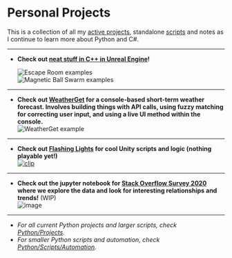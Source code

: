 # Personal Projects
This is a collection of all my [active projects](https://github.com/yayorbitgum/Personal/tree/master/Python/Projects), standalone [scripts](https://github.com/yayorbitgum/Personal/tree/master/Python/Scripts/Automation) and notes as I continue to learn more about Python and C#.

-- --
- **Check out [neat stuff in C++ in Unreal Engine](https://github.com/yayorbitgum/Escape)!**
  
  ![Escape Room examples](https://www.youtube.com/watch?v=ybqikdJpko0)  
  ![Magnetic Ball Swarm examples](https://www.youtube.com/watch?v=UTkpKVV3H1c)
-- --  
- **Check out [WeatherGet](https://github.com/yayorbitgum/Personal/tree/master/Python/Projects/WeatherGet) for a console-based short-term weather forecast. Involves building things with API calls, using fuzzy matching for correcting user input, and using a live UI method within the console.**  
![WeatherGet example](https://i.imgur.com/TXtpYcF.gif)   
  
-- --  
- **Check out [Flashing Lights](https://github.com/yayorbitgum/FlashingLights) for cool Unity scripts and logic (nothing playable yet!)**  
[![clip](https://i.imgur.com/sWWdew1.png)](https://www.youtube.com/watch?v=SYpMdoNOiD0 "Clip")
-- --  
- **Check out the jupyter notebook for [Stack Overflow Survey 2020](https://github.com/yayorbitgum/Personal/tree/master/Python/Projects/SO2020Survey) where we explore the data and look for interesting relationships and trends!** (WIP)  
![image](https://i.imgur.com/evYXaf7.png)  
-- --  
- *For all current Python projects and larger scripts, check [Python/Projects](https://github.com/yayorbitgum/Personal/tree/master/Python/Projects).*  
- *For smaller Python scripts and automation, check [Python/Scripts/Automation](https://github.com/yayorbitgum/Personal/tree/master/Python/Scripts/Automation).*  
